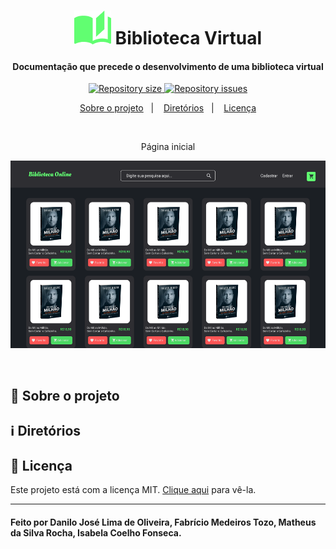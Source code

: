<h1 align="center">
    <img alt="Biblioteca Virtual" src="https://github.com/Danilo-Js/Biblioteca-Virtual/blob/main/Protótipos/Vector.png"/> Biblioteca Virtual
</h1>

<h4 align="center">
  Documentação que precede o desenvolvimento de uma biblioteca virtual
</h4>

<p align="center">
  <a href="https://img.shields.io/github/repo-size/Danilo-Js/Biblioteca-Virtual/commits/master">
    <img alt="Repository size" src="https://img.shields.io/github/repo-size/Danilo-Js/Biblioteca-Virtual">
  </a>

  <a href="https://img.shields.io/github/issues/Danilo-Js/Biblioteca-Virtual/issues">
    <img alt="Repository issues" src="https://img.shields.io/github/issues/Danilo-Js/Biblioteca-Virtual">
  </a>
</p>

<p align="center" direction="row">
  <a href="#rocket-sobre-o-projeto">Sobre o projeto</a>&nbsp;&nbsp;&nbsp;|&nbsp;&nbsp;&nbsp;
  <a href="#information_source-diretórios">Diretórios</a>&nbsp;&nbsp;&nbsp;|&nbsp;&nbsp;&nbsp;
  <a href="#memo-licença">Licença</a>
</p>

</br>

<p align="center">Página inicial</p>
<p align="center">
  <img alt="Web" width="600" height="300" src="https://github.com/Danilo-Js/Biblioteca-Virtual/blob/main/Protótipos/Home.png">
</p>

</br>

## :rocket: Sobre o projeto


## :information_source: Diretórios

## :memo: Licença
Este projeto está com a licença MIT. [Clique aqui](https://github.com/Danilo-Js/Biblioteca-Virtual/blob/master/LICENSE) para vê-la.

---

#### Feito por Danilo José Lima de Oliveira, Fabrício Medeiros Tozo, Matheus da Silva Rocha, Isabela Coelho Fonseca.
